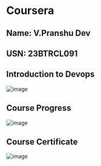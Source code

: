 # Coursera
## Name: V.Pranshu Dev
## USN: 23BTRCL091
## Introduction to Devops
![image](https://github.com/user-attachments/assets/27653456-834c-40d7-a43e-39d213ab0a21)

## Course Progress
![image](https://github.com/user-attachments/assets/8c5d8fc2-44f9-41a1-89c0-d7c89e86e76c)

## Course Certificate
![image](https://github.com/user-attachments/assets/7200c22c-b460-44ff-a123-ff89d067821a)

